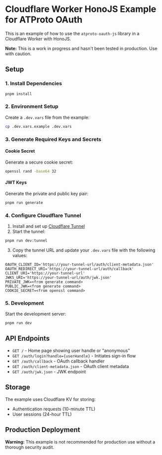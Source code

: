 # Cloudflare Worker HonoJS Example for ATProto OAuth

This is an example of how to use the `atproto-oauth-js` library in a Cloudflare Worker with HonoJS.

**Note:** This is a work in progress and hasn't been tested in production. Use with caution.

## Setup

### 1. Install Dependencies
```bash
pnpm install
```

### 2. Environment Setup
Create a `.dev.vars` file from the example:
```bash
cp .dev.vars.example .dev.vars
```

### 3. Generate Required Keys and Secrets

#### Cookie Secret
Generate a secure cookie secret:
```bash
openssl rand -base64 32
```

#### JWT Keys
Generate the private and public key pair:
```bash
pnpm run generate
```

### 4. Configure Cloudflare Tunnel

1. Install and set up [Cloudflare Tunnel](https://developers.cloudflare.com/cloudflare-one/connections/connect-networks/get-started/create-local-tunnel/)
2. Start the tunnel:
```bash
pnpm run dev:tunnel
```
3. Copy the tunnel URL and update your `.dev.vars` file with the following values:
```
OAUTH_CLIENT_ID='https://your-tunnel-url/auth/client-metadata.json'
OAUTH_REDIRECT_URI='https://your-tunnel-url/auth/callback'
CLIENT_URI='https://your-tunnel-url'
JWKS_URI='https://your-tunnel-url/auth/jwk.json'
PRIVATE_JWK=<from generate command>
PUBLIC_JWK=<from generate command>
COOKIE_SECRET=<from openssl command>
```

### 5. Development
Start the development server:
```bash
pnpm run dev
```

## API Endpoints

- `GET /` - Home page showing user handle or "anonymous"
- `GET /auth/login?handle={userHandle}` - Initiates sign-in flow
- `GET /auth/callback` - OAuth callback handler
- `GET /auth/client-metadata.json` - OAuth client metadata
- `GET /auth/jwk.json` - JWK endpoint

## Storage

The example uses Cloudflare KV for storing:
- Authentication requests (10-minute TTL)
- User sessions (24-hour TTL)

## Production Deployment

**Warning:** This example is not recommended for production use without a thorough security audit.